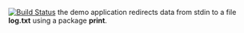 [![Build Status](https://travis-ci.org/SVolkoff/lab10.svg?branch=master)](https://travis-ci.org/SVolkoff/lab10)
      the demo application redirects data from stdin to a file **log.txt** using a package **print**.
